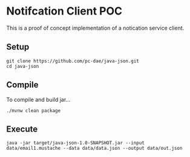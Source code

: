 # Notifcation Client POC

This is a proof of concept implementation of a notication service client.

## Setup
```
git clone https://github.com/pc-dae/java-json.git
cd java-json
```

## Compile
To compile and build jar...
```
./mvnw clean package
```
## Execute
```
java -jar target/java-json-1.0-SNAPSHOT.jar --input data/email1.mustache --data data/data.json --output data/out.json
```
